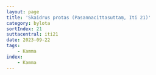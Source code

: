 ```yaml
---
layout: page
title: 'Skaidrus protas (Pasannacittasuttaṃ, Iti 21)'
category: bylota
sortIndex: 21
suttacentral: iti21
date: 2023-09-22
tags:
    - Kamma
index:
    - Kamma
---
```

